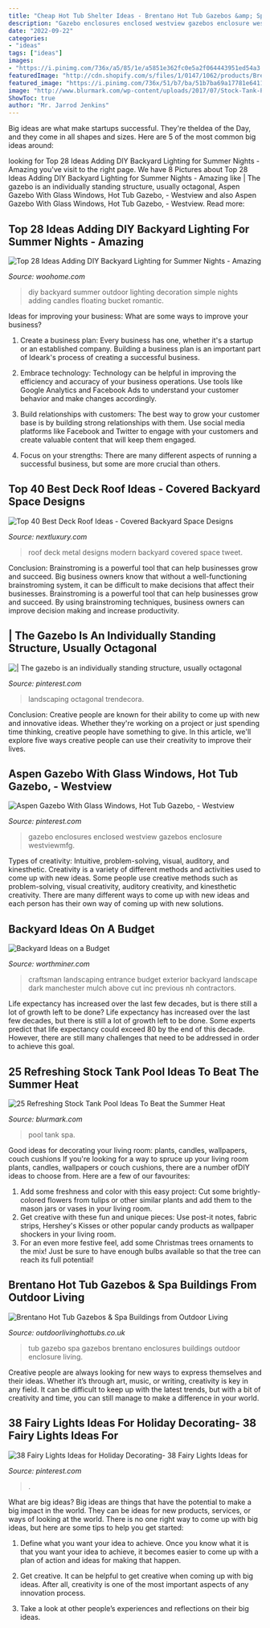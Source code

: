 ```yaml
---
title: "Cheap Hot Tub Shelter Ideas - Brentano Hot Tub Gazebos &amp; Spa Buildings From Outdoor Living"
description: "Gazebo enclosures enclosed westview gazebos enclosure westviewmfg"
date: "2022-09-22"
categories:
- "ideas"
tags: ["ideas"]
images:
- "https://i.pinimg.com/736x/a5/85/1e/a5851e362fc0e5a2f064443951ed54a3.jpg"
featuredImage: "http://cdn.shopify.com/s/files/1/0147/1062/products/Brentano_J235_5ee26ae2-b644-432f-8663-7931d42474b8_grande.jpg?v=1459933420"
featured_image: "https://i.pinimg.com/736x/51/b7/ba/51b7ba69a17781e6411010d478bba01f.jpg"
image: "http://www.blurmark.com/wp-content/uploads/2017/07/Stock-Tank-Pool-Gives-You-Spa-Like-Feeling.jpg"
ShowToc: true
author: "Mr. Jarrod Jenkins"
---
```



Big ideas are what make startups successful. They're theIdea of the Day, and they come in all shapes and sizes. Here are 5 of the most common big ideas around:

	

		
looking for Top 28 Ideas Adding DIY Backyard Lighting for Summer Nights - Amazing you've visit to the right page. We have 8 Pictures about Top 28 Ideas Adding DIY Backyard Lighting for Summer Nights - Amazing like | The gazebo is an individually standing structure, usually octagonal, Aspen Gazebo With Glass Windows, Hot Tub Gazebo, - Westview and also Aspen Gazebo With Glass Windows, Hot Tub Gazebo, - Westview. Read more:
		
    
## Top 28 Ideas Adding DIY Backyard Lighting For Summer Nights - Amazing

<img loading=lazy src="http://www.woohome.com/wp-content/uploads/2017/05/diy-outdoor-lighting-6.jpg" onerror="this.onerror=null;this.src='https://tse2.mm.bing.net/th?id=OIP.8ASKd0AU_yuIFf0iVNasNwHaQD&amp;pid=15.1';" alt="Top 28 Ideas Adding DIY Backyard Lighting for Summer Nights - Amazing">

_Source: woohome.com_

>diy backyard summer outdoor lighting decoration simple nights adding candles floating bucket romantic. 

	

Ideas for improving your business: What are some ways to improve your business?
1. Create a business plan: Every business has one, whether it's a startup or an established company. Building a business plan is an important part of Ideark's process of creating a successful business.
2. Embrace technology: Technology can be helpful in improving the efficiency and accuracy of your business operations. Use tools like Google Analytics and Facebook Ads to understand your customer behavior and make changes accordingly.

3. Build relationships with customers: The best way to grow your customer base is by building strong relationships with them. Use social media platforms like Facebook and Twitter to engage with your customers and create valuable content that will keep them engaged.

4. Focus on your strengths: There are many different aspects of running a successful business, but some are more crucial than others.

    
## Top 40 Best Deck Roof Ideas - Covered Backyard Space Designs

<img loading=lazy src="http://nextluxury.com/wp-content/uploads/modern-metal-deck-roof-design-inspiration.jpg" onerror="this.onerror=null;this.src='https://tse4.mm.bing.net/th?id=OIP.fEvutQ1UsQH7fchOpQ9tTQHaE7&amp;pid=15.1';" alt="Top 40 Best Deck Roof Ideas - Covered Backyard Space Designs">

_Source: nextluxury.com_

>roof deck metal designs modern backyard covered space tweet. 

	

Conclusion: Brainstroming is a powerful tool that can help businesses grow and succeed.
Big business owners know that without a well-functioning brainstroming system, it can be difficult to make decisions that affect their businesses. Brainstroming is a powerful tool that can help businesses grow and succeed. By using brainstroming techniques, business owners can improve decision making and increase productivity.

    
## | The Gazebo Is An Individually Standing Structure, Usually Octagonal

<img loading=lazy src="https://i.pinimg.com/736x/a5/85/1e/a5851e362fc0e5a2f064443951ed54a3.jpg" onerror="this.onerror=null;this.src='https://tse1.mm.bing.net/th?id=OIP.18C1K6FdV6prnN_C5rj_lAHaHa&amp;pid=15.1';" alt="| The gazebo is an individually standing structure, usually octagonal">

_Source: pinterest.com_

>landscaping octagonal trendecora. 

	

Conclusion:
Creative people are known for their ability to come up with new and innovative ideas. Whether they're working on a project or just spending time thinking, creative people have something to give. In this article, we'll explore five ways creative people can use their creativity to improve their lives.

    
## Aspen Gazebo With Glass Windows, Hot Tub Gazebo, - Westview

<img loading=lazy src="https://i.pinimg.com/736x/51/b7/ba/51b7ba69a17781e6411010d478bba01f.jpg" onerror="this.onerror=null;this.src='https://tse1.mm.bing.net/th?id=OIP.ocYYI3_I-GlhIbYhvD0NtQHaFO&amp;pid=15.1';" alt="Aspen Gazebo With Glass Windows, Hot Tub Gazebo, - Westview">

_Source: pinterest.com_

>gazebo enclosures enclosed westview gazebos enclosure westviewmfg. 

	

Types of creativity: Intuitive, problem-solving, visual, auditory, and kinesthetic.
Creativity is a variety of different methods and activities used to come up with new ideas. Some people use creative methods such as problem-solving, visual creativity, auditory creativity, and kinesthetic creativity. There are many different ways to come up with new ideas and each person has their own way of coming up with new solutions.

    
## Backyard Ideas On A Budget

<img loading=lazy src="http://www.worthminer.com/wp-content/uploads/2015/05/Backyard-Landscaping-Ideas-on-a-Budget-67.jpg" onerror="this.onerror=null;this.src='https://tse1.mm.bing.net/th?id=OIP.tPR16o2VB9zgI3hqhX98YwHaJ5&amp;pid=15.1';" alt="Backyard Ideas on a Budget">

_Source: worthminer.com_

>craftsman landscaping entrance budget exterior backyard landscape dark manchester mulch above cut inc previous nh contractors. 

	

Life expectancy has increased over the last few decades, but is there still a lot of growth left to be done?
Life expectancy has increased over the last few decades, but there is still a lot of growth left to be done. Some experts predict that life expectancy could exceed 80 by the end of this decade. However, there are still many challenges that need to be addressed in order to achieve this goal.

    
## 25 Refreshing Stock Tank Pool Ideas To Beat The Summer Heat

<img loading=lazy src="http://www.blurmark.com/wp-content/uploads/2017/07/Stock-Tank-Pool-Gives-You-Spa-Like-Feeling.jpg" onerror="this.onerror=null;this.src='https://tse3.mm.bing.net/th?id=OIP.4leCEug5b4IS0Ky4NsnAMgHaE-&amp;pid=15.1';" alt="25 Refreshing Stock Tank Pool Ideas To Beat the Summer Heat">

_Source: blurmark.com_

>pool tank spa. 

	

Good ideas for decorating your living room: plants, candles, wallpapers, couch cushions
If you're looking for a way to spruce up your living room plants, candles, wallpapers or couch cushions, there are a number ofDIY ideas to choose from. Here are a few of our favourites: 
1. Add some freshness and color with this easy project: Cut some brightly-colored flowers from tulips or other similar plants and add them to the mason jars or vases in your living room. 
2. Get creative with these fun and unique pieces: Use post-it notes, fabric strips, Hershey's Kisses or other popular candy products as wallpaper shockers in your living room. 
3. For an even more festive feel, add some Christmas trees ornaments to the mix! Just be sure to have enough bulbs available so that the tree can reach its full potential!

    
## Brentano Hot Tub Gazebos &amp; Spa Buildings From Outdoor Living

<img loading=lazy src="http://cdn.shopify.com/s/files/1/0147/1062/products/Brentano_J235_5ee26ae2-b644-432f-8663-7931d42474b8_grande.jpg?v=1459933420" onerror="this.onerror=null;this.src='https://tse4.mm.bing.net/th?id=OIP.tWGbp3iRinmtN2S86f34FwHaHa&amp;pid=15.1';" alt="Brentano Hot Tub Gazebos &amp; Spa Buildings from Outdoor Living">

_Source: outdoorlivinghottubs.co.uk_

>tub gazebo spa gazebos brentano enclosures buildings outdoor enclosure living. 

	

Creative people are always looking for new ways to express themselves and their ideas. Whether it’s through art, music, or writing, creativity is key in any field. It can be difficult to keep up with the latest trends, but with a bit of creativity and time, you can still manage to make a difference in your world.

    
## 38 Fairy Lights Ideas For Holiday Decorating- 38 Fairy Lights Ideas For

<img loading=lazy src="https://i.pinimg.com/736x/bc/ef/1b/bcef1bf2c1162a7af58fe358f8e3b96f.jpg" onerror="this.onerror=null;this.src='https://tse2.mm.bing.net/th?id=OIP.yKHkzsvIGCfqc03wgk-6pAHaFb&amp;pid=15.1';" alt="38 Fairy Lights Ideas for Holiday Decorating- 38 Fairy Lights Ideas for">

_Source: pinterest.com_

>. 

	

What are big ideas?
Big ideas are things that have the potential to make a big impact in the world. They can be ideas for new products, services, or ways of looking at the world. There is no one right way to come up with big ideas, but here are some tips to help you get started:
1. Define what you want your idea to achieve. Once you know what it is that you want your idea to achieve, it becomes easier to come up with a plan of action and ideas for making that happen.

2. Get creative. It can be helpful to get creative when coming up with big ideas. After all, creativity is one of the most important aspects of any innovation process.

3. Take a look at other people’s experiences and reflections on their big ideas.

